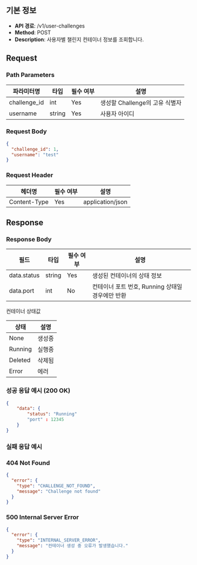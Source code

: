 ## 기본 정보

- **API 경로**: /v1/user-challenges
- **Method**: POST
- **Description**: 사용자별 챌린지 컨테이너 정보를 조회합니다.

## Request

### Path Parameters

| 파라미터명   | 타입   | 필수 여부 | 설명                           |
| ------------ | ------ | --------- | ------------------------------ |
| challenge_id | int    | Yes       | 생성할 Challenge의 고유 식별자 |
| username     | string | Yes       | 사용자 아이디                  |

### Request Body

```json
{
  "challenge_id": 1,
  "username": "test"
}
```

### Request Header

| 헤더명       | 필수 여부 | 설명             |
| ------------ | --------- | ---------------- |
| Content-Type | Yes       | application/json |

## Response

### Response Body

| 필드        | 타입   | 필수 여부 | 설명                                             |
| ----------- | ------ | --------- | ------------------------------------------------ |
| data.status | string | Yes       | 생성된 컨테이너의 상태 정보                      |
| data.port   | int    | No        | 컨테이너 포트 번호, Running 상태일 경우에만 반환 |

컨테이너 상태값

| 상태    | 설명   |
| ------- | ------ |
| None    | 생성중 |
| Running | 실행중 |
| Deleted | 삭제됨 |
| Error   | 에러   |

### 성공 응답 예시 (200 OK)

```json
{
    "data": {
        "status": "Running"
        "port" : 12345
    }
}

```

### 실패 응답 예시

### 404 Not Found

```json
{
  "error": {
    "type": "CHALLENGE_NOT_FOUND",
    "message": "Challenge not found"
  }
}
```

### 500 Internal Server Error

```json
{
  "error": {
    "type": "INTERNAL_SERVER_ERROR",
    "message": "컨테이너 생성 중 오류가 발생했습니다."
  }
}
```
